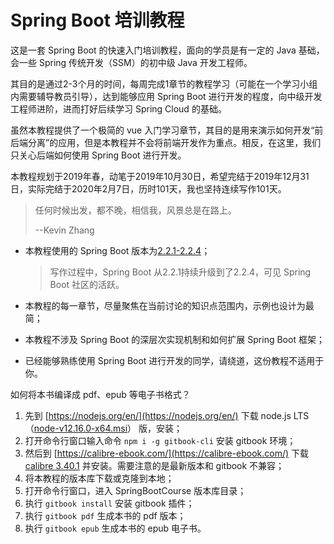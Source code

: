 # Spring Boot 培训教程

这是一套 Spring Boot 的快速入门培训教程，面向的学员是有一定的 Java 基础，会一些 Spring 传统开发（SSM）的初中级 Java 开发工程师。

其目的是通过2-3个月的时间，每周完成1章节的教程学习（可能在一个学习小组内需要辅导教员引导），达到能够应用 Spring Boot 进行开发的程度，向中级开发工程师进阶，进而打好后续学习 Spring Cloud 的基础。

虽然本教程提供了一个极简的 vue 入门学习章节，其目的是用来演示如何开发“前后端分离”的应用，但是本教程并不会将前端开发作为重点。相反，在这里，我们只关心后端如何使用 Spring Boot 进行开发。

本教程规划于2019年春，动笔于2019年10月30日，希望完结于2019年12月31日，实际完结于2020年2月7日，历时101天，我也坚持连续写作101天。

>任何时候出发，都不晚，相信我，风景总是在路上。
>
>--Kevin Zhang

- 本教程使用的 Spring Boot 版本为[2.2.1-2.2.4](https://github.com/spring-projects/spring-boot/tree/v2.2.2.RELEASE)；

	> 写作过程中，Spring Boot 从2.2.1持续升级到了2.2.4，可见 Spring  Boot 社区的活跃。

- 本教程的每一章节，尽量聚焦在当前讨论的知识点范围内，示例也设计为最简；

- 本教程不涉及 Spring Boot 的深层次实现机制和如何扩展 Spring Boot 框架；

- 已经能够熟练使用 Spring Boot 进行开发的同学，请绕道，这份教程不适用于你。

如何将本书编译成 pdf、epub 等电子书格式？

1. 先到 [https://nodejs.org/en/](https://nodejs.org/en/) 下载 node.js LTS（[node-v12.16.0-x64.msi](https://nodejs.org/dist/v12.16.0/node-v12.16.0-x64.msi)） 版，安装；
2. 打开命令行窗口输入命令 `npm i -g gitbook-cli` 安装 gitbook 环境；
3. 然后到 [https://calibre-ebook.com/](https://calibre-ebook.com/) 下载 [calibre 3.40.1](https://download.calibre-ebook.com/3.40.1/calibre-64bit-3.40.1.msi) 并安装。需要注意的是最新版本和 gitbook 不兼容；
4. 将本教程的版本库下载或克隆到本地；
5. 打开命令行窗口，进入 SpringBootCourse 版本库目录；
6. 执行 `gitbook install` 安装 gitbook 插件；
7. 执行 `gitbook pdf` 生成本书的 pdf 版本；
8. 执行 `gitbook epub` 生成本书的 epub 电子书。